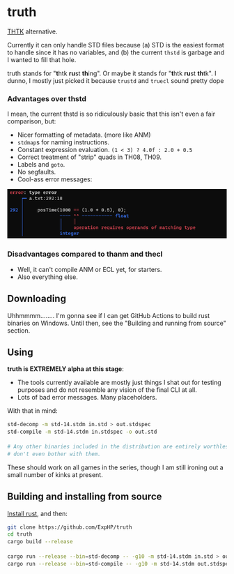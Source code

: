 # truth

[THTK](https://github.com/thpatch/thtk/) alternative.

Currently it can only handle STD files because (a) STD is the easiest format to handle since it has no variables, and (b) the current `thstd` is garbage and I wanted to fill that hole.

truth stands for "**t**htk **ru**st **th**ing".  Or maybe it stands for "**t**htk **ru**st **th**tk". I dunno, I mostly just picked it because `trustd` and `truecl` sound pretty dope

### Advantages over thstd

I mean, the current thstd is so ridiculously basic that this isn't even a fair comparison, but:

* Nicer formatting of metadata. (more like ANM)
* `stdmap`s for naming instructions.
* Constant expression evaluation.  `(1 < 3) ? 4.0f : 2.0 + 0.5`
* Correct treatment of "strip" quads in TH08, TH09.
* Labels and `goto`.
* No segfaults.
* Cool-ass error messages:

![Sexy error message example](./doc/img/sexy-error.png)

### Disadvantages compared to thanm and thecl

* Well, it can't compile ANM or ECL yet, for starters.
* Also everything else.

## Downloading

Uhhmmmm........ I'm gonna see if I can get GitHub Actions to build rust binaries on Windows.  Until then, see the "Building and running from source" section.

## Using

**truth is EXTREMELY alpha at this stage**:

* The tools currently available are mostly just things I shat out for testing purposes and do not resemble any vision of the final CLI at all.
* Lots of bad error messages.  Many placeholders.

With that in mind:

```sh
std-decomp -m std-14.stdm in.std > out.stdspec
std-compile -m std-14.stdm in.stdspec -o out.std

# Any other binaries included in the distribution are entirely worthless testing tools,
# don't even bother with them.
```

These should work on all games in the series, though I am still ironing out a small number of kinks at present.

## Building and installing from source

[Install rust](https://rustup.rs/), and then:

```sh
git clone https://github.com/ExpHP/truth
cd truth
cargo build --release

cargo run --release --bin=std-decomp -- -g10 -m std-14.stdm in.std > out.stdspec
cargo run --release --bin=std-compile -- -g10 -m std-14.stdm out.stdspec > in.std
```

